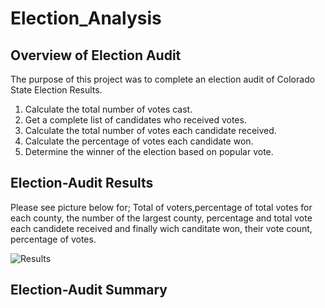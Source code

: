 # Election_Analysis

## Overview of Election Audit
The purpose of this project was to complete an election audit of Colorado State Election Results.
1. Calculate the total number of votes cast.
2. Get a complete list of candidates who received votes.
3. Calculate the total number of votes each candidate received.
4. Calculate the percentage of votes each candidate won.
5. Determine the winner of the election based on popular vote.
## Election-Audit Results
Please see picture below for; Total of voters,percentage of total votes for each county, the number of the largest county, percentage and total vote each candidete received and finally wich canditate won, their vote count, percentage of votes.

![Results](https://user-images.githubusercontent.com/85411967/133898369-3815a20a-ecd5-4767-8e14-0829086bce6b.png)

## Election-Audit Summary
